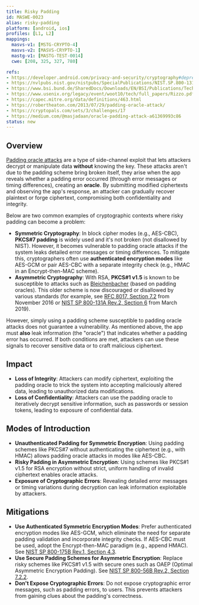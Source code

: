 ```yaml
---
title: Risky Padding
id: MASWE-0023
alias: risky-padding
platform: [android, ios]
profiles: [L1, L2]
mappings:
  masvs-v1: [MSTG-CRYPTO-4]
  masvs-v2: [MASVS-CRYPTO-1]
  mastg-v1: [MASTG-TEST-0014]
  cwe: [208, 325, 327, 780]

refs:
- https://developer.android.com/privacy-and-security/cryptography#deprecated-functionality
- https://nvlpubs.nist.gov/nistpubs/SpecialPublications/NIST.SP.800-131Ar2.pdf
- https://www.bsi.bund.de/SharedDocs/Downloads/EN/BSI/Publications/TechGuidelines/TG02102/BSI-TR-02102-1.pdf?__blob=publicationFile
- https://www.usenix.org/legacy/event/woot10/tech/full_papers/Rizzo.pdf
- https://capec.mitre.org/data/definitions/463.html
- https://robertheaton.com/2013/07/29/padding-oracle-attack/
- https://cryptopals.com/sets/3/challenges/17
- https://medium.com/@masjadaan/oracle-padding-attack-a61369993c86
status: new
---
```


## Overview

[Padding oracle attacks](https://www.usenix.org/legacy/event/woot10/tech/full_papers/Rizzo.pdf) are a type of side-channel exploit that lets attackers decrypt or manipulate data **without** knowing the key. These attacks aren't due to the padding scheme bring broken itself, they arise when the app reveals whether a padding error occurred (through error messages or timing differences), creating an **oracle**. By submitting modified ciphertexts and observing the app's response, an attacker can gradually recover plaintext or forge ciphertext, compromising both confidentiality and integrity.

Below are two common examples of cryptographic contexts where risky padding can become a problem:

- **Symmetric Cryptography**: In block cipher modes (e.g., AES-CBC), **PKCS#7 padding** is widely used and it's not broken (not disallowed by NIST). However, it becomes vulnerable to padding oracle attacks if the system leaks detailed error messages or timing differences. To mitigate this, cryptographers often use **authenticated encryption modes** like AES-GCM or pair AES-CBC with a separate integrity check (e.g., HMAC in an Encrypt-then-MAC scheme).
- **Asymmetric Cryptography**: With RSA, **PKCS#1 v1.5** is known to be susceptible to attacks such as [Bleichenbacher](https://link.springer.com/content/pdf/10.1007/BFb0055716.pdf) (based on padding oracles). This older scheme is now discouraged or disallowed by various standards (for example, see [RFC 8017, Section 7.2](https://datatracker.ietf.org/doc/html/rfc8017#section-7.2) from November 2016 or [NIST SP 800-131A Rev.2, Section 6](https://nvlpubs.nist.gov/nistpubs/SpecialPublications/NIST.SP.800-131Ar2.pdf) from March 2019).

However, simply using a padding scheme susceptible to padding oracle attacks does not guarantee a vulnerability. As mentioned above, the app must **also** leak information (the "oracle") that indicates whether a padding error has occurred. If both conditions are met, attackers can use these signals to recover sensitive data or to craft malicious ciphertext.

## Impact

- **Loss of Integrity**: Attackers can modify ciphertext, exploiting the padding oracle to trick the system into accepting maliciously altered data, leading to unauthorized data modifications.
- **Loss of Confidentiality**: Attackers can use the padding oracle to iteratively decrypt sensitive information, such as passwords or session tokens, leading to exposure of confidential data.

## Modes of Introduction

- **Unauthenticated Padding for Symmetric Encryption**: Using padding schemes like PKCS#7 without authenticating the ciphertext (e.g., with HMAC) allows padding oracle attacks in modes like AES-CBC.
- **Risky Padding in Asymmetric Encryption**: Using schemes like PKCS#1 v1.5 for RSA encryption without strict, uniform handling of invalid ciphertext enables oracle attacks.
- **Exposure of Cryptographic Errors**: Revealing detailed error messages or timing variations during decryption can leak information exploitable by attackers.

## Mitigations

- **Use Authenticated Symmetric Encryption Modes**: Prefer authenticated encryption modes like AES-GCM, which eliminate the need for separate padding validation and incorporate integrity checks. If AES-CBC must be used, adopt the Encrypt-then-MAC paradigm (e.g., append HMAC). See [NIST SP 800-175B Rev.1, Section 4.3](https://nvlpubs.nist.gov/nistpubs/SpecialPublications/NIST.SP.800-175Br1.pdf).
- **Use Secure Padding Schemes for Asymmetric Encryption**: Replace risky schemes like PKCS#1 v1.5 with secure ones such as OAEP (Optimal Asymmetric Encryption Padding). See [NIST SP 800-56B Rev.2, Section 7.2.2](https://nvlpubs.nist.gov/nistpubs/SpecialPublications/NIST.SP.800-56Br2.pdf).
- **Don't Expose Cryptographic Errors**: Do not expose cryptographic error messages, such as padding errors, to users. This prevents attackers from gaining clues about the padding's correctness.
